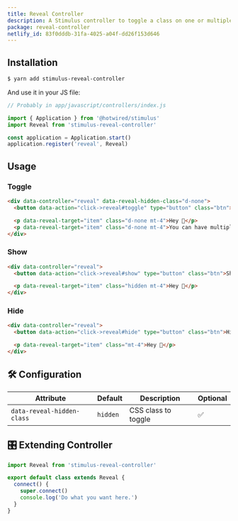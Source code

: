 ```yaml
---
title: Reveal Controller
description: A Stimulus controller to toggle a class on one or multiple items to show or hide them.
package: reveal-controller
netlify_id: 83f0dddb-31fa-4025-a04f-dd26f153d646
---
```


## Installation

```bash
$ yarn add stimulus-reveal-controller
```

And use it in your JS file:

```js
// Probably in app/javascript/controllers/index.js

import { Application } from '@hotwired/stimulus'
import Reveal from 'stimulus-reveal-controller'

const application = Application.start()
application.register('reveal', Reveal)
```

<DocsDemoLink package-name="reveal-controller"></DocsDemoLink>

## Usage

### Toggle

```html
<div data-controller="reveal" data-reveal-hidden-class="d-none">
  <button data-action="click->reveal#toggle" type="button" class="btn">Toggle me!</button>

  <p data-reveal-target="item" class="d-none mt-4">Hey 👋</p>
  <p data-reveal-target="item" class="d-none mt-4">You can have multiple items</p>
</div>
```

### Show

```html
<div data-controller="reveal">
  <button data-action="click->reveal#show" type="button" class="btn">Show me!</button>

  <p data-reveal-target="item" class="hidden mt-4">Hey 👋</p>
</div>
```

### Hide

```html
<div data-controller="reveal">
  <button data-action="click->reveal#hide" type="button" class="btn">Hide me!</button>

  <p data-reveal-target="item" class="mt-4">Hey 👋</p>
</div>
```

## 🛠 Configuration

| Attribute                  | Default  | Description         | Optional |
| -------------------------- | -------- | ------------------- | -------- |
| `data-reveal-hidden-class` | `hidden` | CSS class to toggle | ✅       |

## 🎛 Extending Controller

<DocsExtendingController>

```js
import Reveal from 'stimulus-reveal-controller'

export default class extends Reveal {
  connect() {
    super.connect()
    console.log('Do what you want here.')
  }
}
```

</DocsExtendingController>

